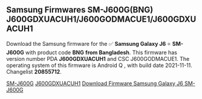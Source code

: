 <h2>Samsung Firmwares SM-J600G(BNG) J600GDXUACUH1/J600GODMACUE1/J600GDXUACUH1</h2>
Download the Samsung firmware for the ✅ <strong>Samsung Galaxy J6 </strong> ⭐ <strong>SM-J600G</strong> with product code <strong>BNG</strong> <strong> from Bangladesh</strong>. This firmware has version number PDA <strong>J600GDXUACUH1</strong> and CSC J600GODMACUE1. The operating system of this firmware is Android Q , with build date 2021-11-11. Changelist <strong>20855712</strong>.


[SM-J600G](https://samfirm.shop/samsung/model/SM-J600G)
[J600GDXUACUH1](https://samfirm.shop/samsung/pda/J600GDXUACUH1)
[Download Firmware Samsung Galaxy J6 SM-J600G](https://samfirm.shop/samsung/firmware/473674)
